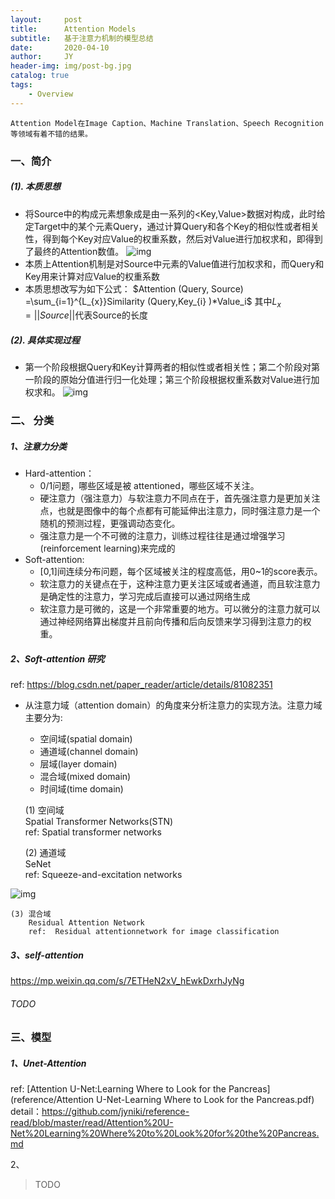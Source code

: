 ```yaml
---
layout:     post
title:      Attention Models
subtitle:   基于注意力机制的模型总结
date:       2020-04-10
author:     JY
header-img: img/post-bg.jpg
catalog: true
tags:
    - Overview
---
```


`Attention Model在Image Caption、Machine Translation、Speech Recognition等领域有着不错的结果。`

### 一、简介
##### (1). 本质思想

- 将Source中的构成元素想象成是由一系列的<Key,Value>数据对构成，此时给定Target中的某个元素Query，通过计算Query和各个Key的相似性或者相关性，得到每个Key对应Value的权重系数，然后对Value进行加权求和，即得到了最终的Attention数值。
  ![img](https://github.com/ZJU-CVs/zju-cvs.github.io/raw/master/img/picture/attention2.png)
- 本质上Attention机制是对Source中元素的Value值进行加权求和，而Query和Key用来计算对应Value的权重系数
- 本质思想改写为如下公式：
$Attention (Query, Source) =\sum_{i=1}^{L_{x}}Similarity (Query,Key_{i} )*Value_i$
其中$L_x=||Source||$代表Source的长度

##### (2). 具体实现过程

- 第一个阶段根据Query和Key计算两者的相似性或者相关性；第二个阶段对第一阶段的原始分值进行归一化处理；第三个阶段根据权重系数对Value进行加权求和。
![img](https://github.com/ZJU-CVs/zju-cvs.github.io/raw/master/img/picture/attention1.jpg)


### 二、 分类

##### 1、注意力分类

- Hard-attention： 
  - 0/1问题，哪些区域是被 attentioned，哪些区域不关注。
  - 硬注意力（强注意力）与软注意力不同点在于，首先强注意力是更加关注点，也就是图像中的每个点都有可能延伸出注意力，同时强注意力是一个随机的预测过程，更强调动态变化。
  - 强注意力是一个不可微的注意力，训练过程往往是通过增强学习(reinforcement learning)来完成的
- Soft-attention:
  - [0,1]间连续分布问题，每个区域被关注的程度高低，用0~1的score表示。
  - 软注意力的关键点在于，这种注意力更关注区域或者通道，而且软注意力是确定性的注意力，学习完成后直接可以通过网络生成
  - 软注意力是可微的，这是一个非常重要的地方。可以微分的注意力就可以通过神经网络算出梯度并且前向传播和后向反馈来学习得到注意力的权重。
  

##### 2、Soft-attention 研究    

  ref: <https://blog.csdn.net/paper_reader/article/details/81082351>

- 从注意力域（attention domain）的角度来分析注意力的实现方法。注意力域主要分为:
   - 空间域(spatial domain)
   - 通道域(channel domain)
   - 层域(layer domain)
   - 混合域(mixed domain)
   - 时间域(time domain)
   
   (1) 空间域  
   Spatial Transformer Networks(STN)   
   ref: Spatial transformer networks
   
   (2) 通道域   
   SeNet  
   ref: Squeeze-and-excitation networks

![img](https://github.com/ZJU-CVs/zju-cvs.github.io/raw/master/img/picture/SENet1.png)

   	(3) 混合域   
		Residual Attention Network   
		ref:  Residual attentionnetwork for image classification



##### 3、self-attention

https://mp.weixin.qq.com/s/7ETHeN2xV_hEwkDxrhJyNg

###### TODO



### 三、模型

##### 1、Unet-Attention

ref: [Attention U-Net:Learning Where to Look for the Pancreas](reference/Attention U-Net-Learning Where to Look for the Pancreas.pdf)
detail：<https://github.com/jyniki/reference-read/blob/master/read/Attention%20U-Net%20Learning%20Where%20to%20Look%20for%20the%20Pancreas.md>

2、

> TODO